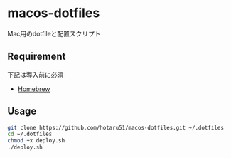 # macos-dotfiles

Mac用のdotfileと配置スクリプト  

## Requirement

下記は導入前に必須

* [Homebrew](https://brew.sh/)

## Usage

```sh
git clone https://github.com/hotaru51/macos-dotfiles.git ~/.dotfiles
cd ~/.dotfiles
chmod +x deploy.sh
./deploy.sh
```
